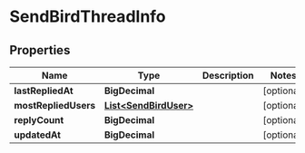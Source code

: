 

# SendBirdThreadInfo


## Properties

Name | Type | Description | Notes
------------ | ------------- | ------------- | -------------
**lastRepliedAt** | **BigDecimal** |  |  [optional]
**mostRepliedUsers** | [**List&lt;SendBirdUser&gt;**](SendBirdUser.md) |  |  [optional]
**replyCount** | **BigDecimal** |  |  [optional]
**updatedAt** | **BigDecimal** |  |  [optional]



